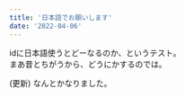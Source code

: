 ```yaml
---
title: '日本語でお願いします'
date: '2022-04-06'
---
```

idに日本語使うとどーなるのか、というテスト。   
まあ昔とちがうから、どうにかするのでは。

(更新) なんとかなりました。
